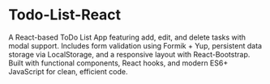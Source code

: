 # Todo-List-React
A React-based ToDo List App featuring add, edit, and delete tasks with modal support. Includes form validation using Formik + Yup, persistent data storage via LocalStorage, and a responsive layout with React-Bootstrap. Built with functional components, React hooks, and modern ES6+ JavaScript for clean, efficient code.
